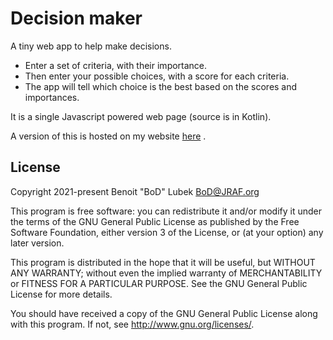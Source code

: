 # Decision maker

A tiny web app to help make decisions.

- Enter a set of criteria, with their importance.
- Then enter your possible choices, with a score for each criteria.
- The app will tell which choice is the best based on the scores and importances.

It is a single Javascript powered web page (source is in Kotlin).

A version of this is hosted on my
website [here](https://jraf.org/decisionmaker/?data=12~Purchase+cost~-10_13~Per+page+cost~-8_14~Print+quality~7_15~Print+speed~8_16~Has+scanner~2_17~Is+not+too+big~5_18~Has+wifi~8_19~Has+color+printing~3__20~Brother+HL-L3210CW_21~+Canon+Pixma+TS3320__20-12~8+14~9+15~8+19~10+18~10+17~5+16~0+13~5_21-12~5+13~8+14~7+15~5+16~0+17~8+18~10+19~10)
.

## License

Copyright 2021-present Benoit "BoD" Lubek <BoD@JRAF.org>

This program is free software: you can redistribute it and/or modify it under the terms of the GNU General Public License as published by the Free Software
Foundation, either version 3 of the License, or (at your option) any later version.

This program is distributed in the hope that it will be useful, but WITHOUT ANY WARRANTY; without even the implied warranty of MERCHANTABILITY or FITNESS FOR A
PARTICULAR PURPOSE. See the GNU General Public License for more details.

You should have received a copy of the GNU General Public License along with this program. If not, see http://www.gnu.org/licenses/.
